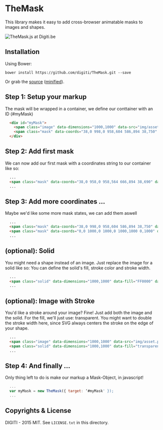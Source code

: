 # TheMask

This library makes it easy to add cross-browser animatable masks to images and shapes.

![TheMask.js at Digiti.be](http://client.digiti.be/digiti-website/github/themask-cover.png "TheMask.js at Digiti.be")

## Installation

Using Bower:

    bower install https://github.com/digiti/TheMask.git --save

Or grab the [source](https://github.com/wautersj/TheMask/dist/TheMask.js) ([minified](https://github.com/wautersj/TheMask/dist/TheMask.min.js)).

## Step 1: Setup your markup
The mask will be wrapped in a container, we define our conttainer with an ID (#myMask)

```html
  <div id="myMask">
    <span class="image" data-dimensions="1000,1000" data-src="img/asset.png"></span>
    <span class="mask" data-coords="38,0 998,0 958,604 586,894 38,750" data-mask-id="myFirstMask"></span>
  </div>
```

## Step 2: Add first mask
We can now add our first mask with a coordinates string to our container like so:
```html
  ...
  <span class="mask" data-coords="38,0 958,0 958,564 666,894 38,690" data-mask-id="myFirstMask"></span>
  ...
```

## Step 3: Add more coordinates ...
Maybe we'd like some more mask states, we can add them aswell
```html
  ...
  <span class="mask" data-coords="38,0 998,0 958,604 586,894 38,750" data-mask-id="mySecondMask"></span>
  <span class="mask" data-coords="0,0 1000,0 1000,0 1000,1000 0,1000" data-mask-id="myThirdMask"></span>
  ...
```

## (optional): Solid
You might need a shape instead of an image. Just replace the image for a solid like so:
You can define the solid's fill, stroke color and stroke width.
```html
  ...
  <span class="solid" data-dimensions="1000,1000" data-fill="FF0000" data-stroke="#0000FF" data-stroke-width="4">
  ...
```

## (optional): Image with Stroke
You'd like a stroke around your image? Fine! Just add both the image and the solid.
For the fill, we'll just use: transparent. You might want to double the stroke width here, since SVG always
centers the stroke on the edge of your shape.
```html
  ...
  <span class="image" data-dimensions="1000,1000" data-src="img/asset.png"></span>
  <span class="solid" data-dimensions="1000,1000" data-fill="transparent" data-stroke="#0000FF" data-stroke-width="4">
  ...
```

## Step 4: And finally ...
Only thing left to do is make our markup a Mask-Object, in javascript!
```javascript
  ...
  var myMask = new TheMask({ target: ‘#myMask' });
  ...
```


## Copyrights & License

DIGITI - 2015
MIT. See `LICENSE.txt` in this directory.

